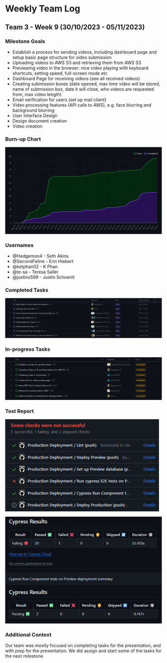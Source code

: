 # Weekly Team Log

## Team 3 - Week 9 (30/10/2023 - 05/11/2023)

### Milestone Goals

-   Establish a process for sending videos, including dashboard page and setup basic page structure for video submission
-   Uploading videos to AWS S3 and retrieving them from AWS S3
-   Previewing video in the browser: nice video playing with keyboard shortcuts, setting speed, full-screen mode etc
-   Dashboard Page for receiving videos (see all received videos)
-   Creating submission boxes (date opened, max time video will be stored, name of submission box, date it will close, who videos are requested from, max video length)
-   Email verification for users (set up mail client)
-   Video processing features (API calls to AWS), e.g. face blurring and background blurring
-   User Interface Design
-   Design document creation
-   Video creation

### Burn-up Chart

![](imgs/burnup-week-9.png)

### Usernames

-   @Hedgemon4 - Seth Akins
-   @SecondFeline - Erin Hiebert
-   @ketphan02 - K Phan
-   @te-sa - Teresa Saller
-   @justino599 - Justin Schoenit

### Completed Tasks

![](imgs/completed-week-9.png)

### In-progress Tasks

![](imgs/in-progress-week-9.png)

### Test Report

![](imgs/github-actions-week-9.png)

![](imgs/cypress-tests-week-9.png)

### Additional Context

Our team was mostly focused on completing tasks for the presentation, and with prep for the presentation.
We did assign and start some of the tasks for the next milestone.
